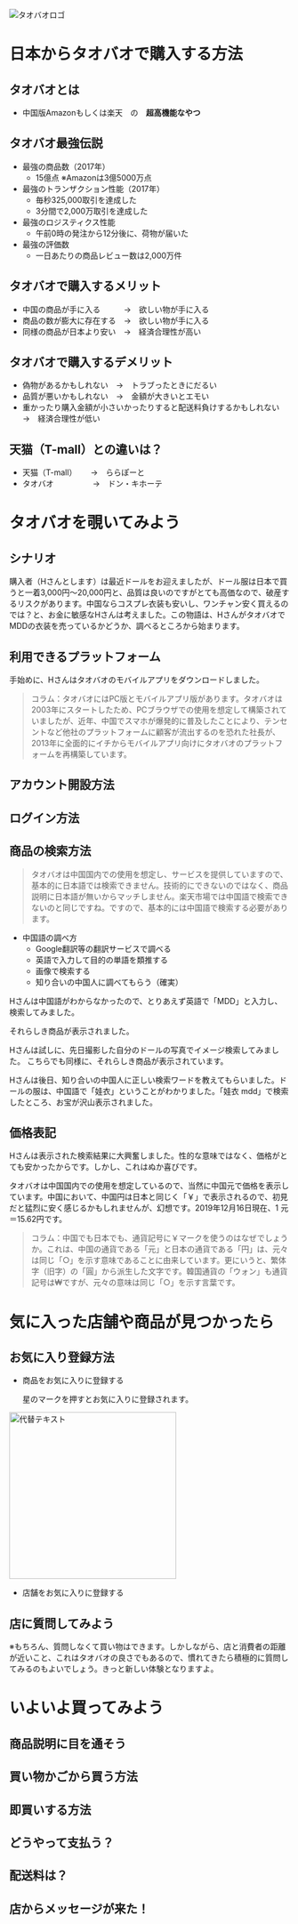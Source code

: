 ![タオバオロゴ](/images/taobao_logo.png) 
# 日本からタオバオで購入する方法
## タオバオとは
- 中国版Amazonもしくは楽天　の　**超高機能なやつ**
## タオバオ最強伝説
- 最強の商品数（2017年）
    - 15億点 ※Amazonは3億5000万点
- 最強のトランザクション性能（2017年）
    - 毎秒325,000取引を達成した
    - 3分間で2,000万取引を達成した
- 最強のロジスティクス性能
    - 午前0時の発注から12分後に、荷物が届いた
- 最強の評価数
    - 一日あたりの商品レビュー数は2,000万件
## タオバオで購入するメリット
- 中国の商品が手に入る　　　→　欲しい物が手に入る
- 商品の数が膨大に存在する　→　欲しい物が手に入る
- 同様の商品が日本より安い　→　経済合理性が高い
## タオバオで購入するデメリット
- 偽物があるかもしれない　→　トラブったときにだるい
- 品質が悪いかもしれない　→　金額が大きいとエモい
- 重かったり購入金額が小さいかったりすると配送料負けするかもしれない　→　経済合理性が低い
## 天猫（T-mall）との違いは？
- 天猫（T-mall）　 　→　ららぽーと
- タオバオ　　　　　→　ドン・キホーテ
# タオバオを覗いてみよう
## シナリオ
購入者（Hさんとします）は最近ドールをお迎えましたが、ドール服は日本で買うと一着3,000円～20,000円と、品質は良いのですがとても高価なので、破産するリスクがあります。中国ならコスプレ衣装も安いし、ワンチャン安く買えるのでは？と、お金に敏感なHさんは考えました。この物語は、HさんがタオバオでMDDの衣装を売っているかどうか、調べるところから始まります。
## 利用できるプラットフォーム
手始めに、Hさんはタオバオのモバイルアプリをダウンロードしました。
>コラム：タオバオにはPC版とモバイルアプリ版があります。タオバオは2003年にスタートしたため、PCブラウザでの使用を想定して構築されていましたが、近年、中国でスマホが爆発的に普及したことにより、テンセントなど他社のプラットフォームに顧客が流出するのを恐れた社長が、2013年に全面的にイチからモバイルアプリ向けにタオバオのプラットフォームを再構築しています。
## アカウント開設方法
## ログイン方法
## 商品の検索方法
>タオバオは中国国内での使用を想定し、サービスを提供していますので、基本的に日本語では検索できません。技術的にできないのではなく、商品説明に日本語が無いからマッチしません。楽天市場では中国語で検索できないのと同じですね。ですので、基本的には中国語で検索する必要があります。
- 中国語の調べ方
    - Google翻訳等の翻訳サービスで調べる
    - 英語で入力して目的の単語を類推する
    - 画像で検索する
    - 知り合いの中国人に調べてもらう（確実）

Hさんは中国語がわからなかったので、とりあえず英語で「MDD」と入力し、検索してみました。


それらしき商品が表示されました。


Hさんは試しに、先日撮影した自分のドールの写真でイメージ検索してみました。
こちらでも同様に、それらしき商品が表示されています。

Hさんは後日、知り合いの中国人に正しい検索ワードを教えてもらいました。ドールの服は、中国語で「娃衣」ということがわかりました。「娃衣 mdd」で検索したところ、お宝が沢山表示されました。

## 価格表記
Hさんは表示された検索結果に大興奮しました。性的な意味ではなく、価格がとても安かったからです。しかし、これはぬか喜びです。

タオバオは中国国内での使用を想定しているので、当然に中国元で価格を表示しています。中国において、中国円は日本と同じく「￥」で表示されるので、初見だと猛烈に安く感じるかもしれませんが、幻想です。2019年12月16日現在、1
元＝15.62円です。

>コラム：中国でも日本でも、通貨記号に￥マークを使うのはなぜでしょうか。これは、中国の通貨である「元」と日本の通貨である「円」は、元々は同じ「○」を示す意味であることに由来しています。更にいうと、繁体字（旧字）の「圓」から派生した文字です。韓国通貨の「ウォン」も通貨記号は₩ですが、元々の意味は同じ「○」を示す言葉です。


# 気に入った店舗や商品が見つかったら
## お気に入り登録方法
- 商品をお気に入りに登録する
  
  星のマークを押すとお気に入りに登録されます。

<img width="300" alt="代替テキスト" src="./images/fav_item.jpg">
  
- 店舗をお気に入りに登録する

## 店に質問してみよう
※もちろん、質問しなくて買い物はできます。しかしながら、店と消費者の距離が近いこと、これはタオバオの良さでもあるので、慣れてきたら積極的に質問してみるのもよいでしょう。きっと新しい体験となりますよ。
# いよいよ買ってみよう
## 商品説明に目を通そう
## 買い物かごから買う方法
## 即買いする方法
## どうやって支払う？
## 配送料は？
## 店からメッセージが来た！
